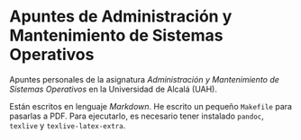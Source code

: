 # Apuntes de Administración y Mantenimiento de Sistemas Operativos

Apuntes personales de la asignatura *Administración y Mantenimiento de Sistemas Operativos* en la Universidad de Alcalá (UAH).

Están escritos en lenguaje *Markdown*. He escrito un pequeño `Makefile` para pasarlas a PDF. Para ejecutarlo, es necesario tener instalado `pandoc`, `texlive` y `texlive-latex-extra`.
